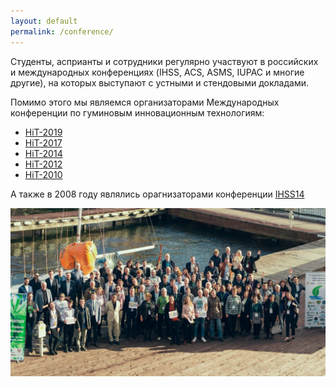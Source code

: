 ```yaml
---
layout: default
permalink: /conference/
---
```


Студенты, асприанты и сотрудники регулярно участвуют в российских и международных конференциях (IHSS, ACS, ASMS, IUPAC и многие другие), на которых выступают с устными и стендовыми докладами.

Помимо этого мы являемся организаторами Международных конференции  по гуминовым инновационным технологиям:
- [HiT-2019](http://www.humus.ru/hit-2019/ru/)
- [HiT-2017](http://www.humus.ru/hit-2017/ru/)
- [HiT-2014](http://www.humus.ru/hit-2014/ru/)
- [HiT-2012](http://www.humus.ru/hit-2012/ru/)
- [HiT-2010](http://www.humus.ru/hit-2010/ru/)

А также в 2008 году являлись орагнизаторами конференции [IHSS14](http://www.humus.ru/ihss-14/eng/index.htm)

<a href="https://www.humus.ru" ><img src="/assets/images/site-logo/conferences.jpg" /></a>